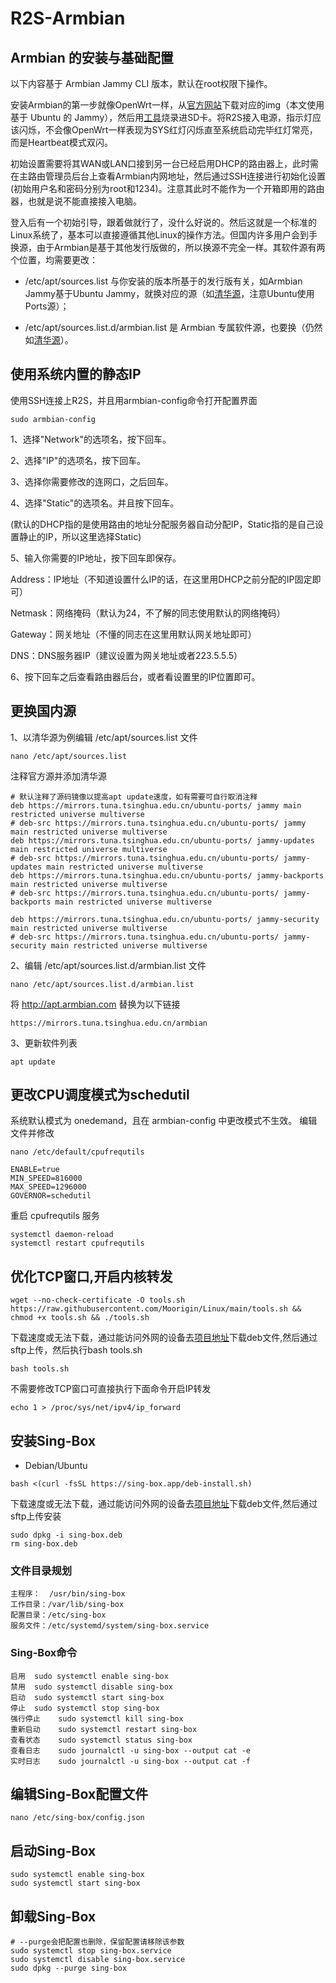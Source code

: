 # R2S-Armbian
## Armbian 的安装与基础配置
以下内容基于 Armbian Jammy CLI 版本，默认在root权限下操作。

安装Armbian的第一步就像OpenWrt一样，从[官方网站](https://www.armbian.com/nanopi-r2s)下载对应的img（本文使用基于 Ubuntu 的 Jammy），然后用[工具](https://etcher.balena.io)烧录进SD卡。将R2S接入电源，指示灯应该闪烁，不会像OpenWrt一样表现为SYS红灯闪烁直至系统启动完毕红灯常亮，而是Heartbeat模式双闪。

初始设置需要将其WAN或LAN口接到另一台已经启用DHCP的路由器上，此时需在主路由管理员后台上查看Armbian内网地址，然后通过SSH连接进行初始化设置(初始用户名和密码分别为root和1234)。注意其此时不能作为一个开箱即用的路由器，也就是说不能直接接入电脑。

登入后有一个初始引导，跟着做就行了，没什么好说的。然后这就是一个标准的Linux系统了，基本可以直接遵循其他Linux的操作方法。但国内许多用户会到手换源，由于Armbian是基于其他发行版做的，所以换源不完全一样。其软件源有两个位置，均需要更改：

- /etc/apt/sources.list 与你安装的版本所基于的发行版有关，如Armbian Jammy基于Ubuntu Jammy，就换对应的源（如[清华源](https://mirrors.tuna.tsinghua.edu.cn/help/ubuntu-ports)，注意Ubuntu使用Ports源）；

- /etc/apt/sources.list.d/armbian.list 是 Armbian 专属软件源，也要换（仍然如[清华源](https://mirrors.tuna.tsinghua.edu.cn/help/armbian)）。

## 使用系统内置的静态IP
使用SSH连接上R2S，并且用armbian-config命令打开配置界面
```
sudo armbian-config
```
1、选择"Network"的选项名，按下回车。

2、选择"IP"的选项名，按下回车。

3、选择你需要修改的连网口，之后回车。

4、选择"Static"的选项名。并且按下回车。

  (默认的DHCP指的是使用路由的地址分配服务器自动分配IP，Static指的是自己设置静止的IP，所以这里选择Static)

5、输入你需要的IP地址，按下回车即保存。

  Address：IP地址（不知道设置什么IP的话，在这里用DHCP之前分配的IP固定即可）

  Netmask：网络掩码（默认为24，不了解的同志使用默认的网络掩码）

  Gateway：网关地址（不懂的同志在这里用默认网关地址即可）

  DNS：DNS服务器IP（建议设置为网关地址或者223.5.5.5）

6、按下回车之后查看路由器后台，或者看设置里的IP位置即可。

## 更换国内源
1、以清华源为例编辑 /etc/apt/sources.list 文件
```
nano /etc/apt/sources.list
```
注释官方源并添加清华源
```
# 默认注释了源码镜像以提高apt update速度，如有需要可自行取消注释
deb https://mirrors.tuna.tsinghua.edu.cn/ubuntu-ports/ jammy main restricted universe multiverse
# deb-src https://mirrors.tuna.tsinghua.edu.cn/ubuntu-ports/ jammy main restricted universe multiverse
deb https://mirrors.tuna.tsinghua.edu.cn/ubuntu-ports/ jammy-updates main restricted universe multiverse
# deb-src https://mirrors.tuna.tsinghua.edu.cn/ubuntu-ports/ jammy-updates main restricted universe multiverse
deb https://mirrors.tuna.tsinghua.edu.cn/ubuntu-ports/ jammy-backports main restricted universe multiverse
# deb-src https://mirrors.tuna.tsinghua.edu.cn/ubuntu-ports/ jammy-backports main restricted universe multiverse

deb https://mirrors.tuna.tsinghua.edu.cn/ubuntu-ports/ jammy-security main restricted universe multiverse
# deb-src https://mirrors.tuna.tsinghua.edu.cn/ubuntu-ports/ jammy-security main restricted universe multiverse
```
2、编辑 /etc/apt/sources.list.d/armbian.list 文件
```
nano /etc/apt/sources.list.d/armbian.list
```
将 http://apt.armbian.com 替换为以下链接
```
https://mirrors.tuna.tsinghua.edu.cn/armbian
```
3、更新软件列表
```
apt update
```
## 更改CPU调度模式为schedutil
系统默认模式为 onedemand，且在 armbian-config 中更改模式不生效。 编辑文件并修改
```
nano /etc/default/cpufrequtils
```
```
ENABLE=true
MIN_SPEED=816000
MAX_SPEED=1296000
GOVERNOR=schedutil
```
重启 cpufrequtils 服务
```
systemctl daemon-reload
systemctl restart cpufrequtils
```
## 优化TCP窗口,开启内核转发
```
wget --no-check-certificate -O tools.sh https://raw.githubusercontent.com/Moorigin/Linux/main/tools.sh && chmod +x tools.sh && ./tools.sh
```
下载速度或无法下载，通过能访问外网的设备去[项目地址](https://github.com/Moorigin/Linux)下载deb文件,然后通过sftp上传，然后执行bash tools.sh
```
bash tools.sh
```
不需要修改TCP窗口可直接执行下面命令开启IP转发
```
echo 1 > /proc/sys/net/ipv4/ip_forward
```
## 安装Sing-Box
- Debian/Ubuntu
```
bash <(curl -fsSL https://sing-box.app/deb-install.sh)
```
下载速度或无法下载，通过能访问外网的设备去[项目地址](https://github.com/SagerNet/sing-box/releases)下载deb文件,然后通过sftp上传安装
```
sudo dpkg -i sing-box.deb
rm sing-box.deb
```
### 文件目录规划
```
主程序：  /usr/bin/sing-box
工作目录：/var/lib/sing-box
配置目录：/etc/sing-box
服务文件：/etc/systemd/system/sing-box.service
```
### Sing-Box命令
```
启用	sudo systemctl enable sing-box
禁用	sudo systemctl disable sing-box
启动	sudo systemctl start sing-box
停止	sudo systemctl stop sing-box
强行停止	sudo systemctl kill sing-box
重新启动	sudo systemctl restart sing-box
查看状态	sudo systemctl status sing-box
查看日志	sudo journalctl -u sing-box --output cat -e
实时日志	sudo journalctl -u sing-box --output cat -f
```
## 编辑Sing-Box配置文件
```
nano /etc/sing-box/config.json
```
## 启动Sing-Box
```
sudo systemctl enable sing-box
sudo systemctl start sing-box
```
## 卸载Sing-Box
```
# --purge会把配置也删除，保留配置请移除该参数
sudo systemctl stop sing-box.service
sudo systemctl disable sing-box.service
sudo dpkg --purge sing-box
```
